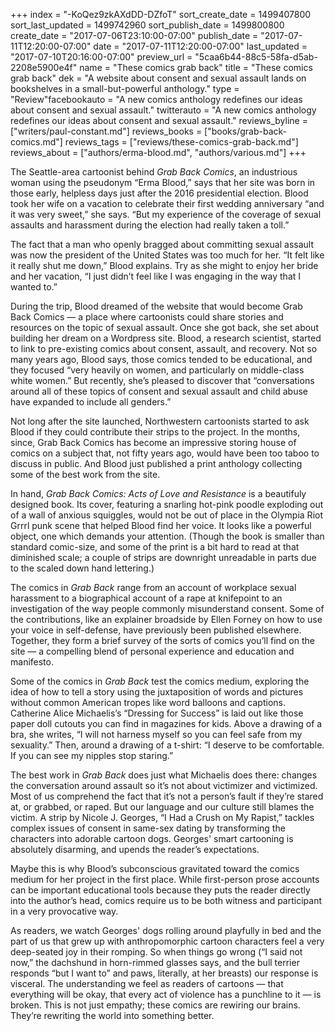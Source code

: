 +++
index = "-KoQez9zkAXdDD-DZfoT"
sort_create_date = 1499407800
sort_last_updated = 1499742960
sort_publish_date = 1499800800
create_date = "2017-07-06T23:10:00-07:00"
publish_date = "2017-07-11T12:20:00-07:00"
date = "2017-07-11T12:20:00-07:00"
last_updated = "2017-07-10T20:16:00-07:00"
preview_url = "5caa6b44-88c5-58fa-d5ab-2208e5900e4f"
name = "These comics grab back"
title = "These comics grab back"
dek = "A website about consent and sexual assault lands on bookshelves in a small-but-powerful anthology."
type = "Review"facebookauto = "A new comics anthology redefines our ideas about consent and sexual assault."
twitterauto = "A new comics anthology redefines our ideas about consent and sexual assault."
reviews_byline = ["writers/paul-constant.md"]
reviews_books = ["books/grab-back-comics.md"]
reviews_tags = ["reviews/these-comics-grab-back.md"]
reviews_about = ["authors/erma-blood.md", "authors/various.md"]
+++

The Seattle-area cartoonist behind *Grab Back Comics*, an industrious woman using the pseudonym “Erma Blood,” says that her site was born in those early, helpless days just after the 2016 presidential election. Blood took her wife on a vacation to celebrate their first wedding anniversary “and it was very sweet,” she says. “But my experience of the coverage of sexual assaults and harassment during the election had really taken a toll.” 

The fact that a man who openly bragged about committing sexual assault was now the president of the United States was too much for her. “It felt like it really shut me down,” Blood explains. Try as she might to enjoy her bride and her vacation, “I just didn’t feel like I was engaging in the way that I wanted to.”

 During the trip, Blood dreamed of the website that would become Grab Back Comics — a place where cartoonists could share stories and resources on the topic of sexual assault. Once she got back, she set about building her dream on a Wordpress site. Blood, a research scientist, started to link to pre-existing comics about consent, assault, and recovery. Not so many years ago, Blood says, those comics tended to be educational, and they focused “very heavily on women, and particularly on middle-class white women.” But recently, she’s pleased to discover that “conversations around all of these topics of consent and sexual assault and child abuse have expanded to include all genders.”

Not long after the site launched, Northwestern cartoonists started to ask Blood if they could contribute their strips to the project. In the months, since, Grab Back Comics has become an impressive storing house of comics on a subject that, not fifty years ago, would have been too taboo to discuss in public. And Blood just published a print anthology collecting some of the best work from the site. 

In hand, *Grab Back Comics: Acts of Love and Resistance* is a beautifuly designed book. Its cover, featuring a snarling hot-pink poodle exploding out of a wall of anxious squiggles, would not be out of place in the Olympia Riot Grrrl punk scene that helped Blood find her voice. It looks like a powerful object, one which demands your attention. (Though the book is smaller than standard comic-size, and some of the print is a bit hard to read at that diminished scale; a couple of strips are downright unreadable in parts due to the scaled down hand lettering.)

The comics in *Grab Back* range from an account of workplace sexual harassment to a biographical account of a rape at knifepoint to an investigation of the way people commonly misunderstand consent. Some of the contributions, like an explainer broadside by Ellen Forney on how to use your voice in self-defense, have previously been published elsewhere. Together, they form a brief survey of the sorts of comics you’ll find on the site — a compelling blend of personal experience and education and manifesto.

Some of the comics in *Grab Back* test the comics medium, exploring the idea of how to tell a story using the juxtaposition of words and pictures without common American tropes like word balloons and captions. Catherine Alice Michaelis’s “Dressing for Success” is laid out like those paper doll cutouts you can find in magazines for kids. Above a drawing of a bra, she writes, “I will not harness myself so you can feel safe from my sexuality.” Then, around a drawing of a t-shirt: “I deserve to be comfortable. If you can see my nipples stop staring.”

The best work in *Grab Back* does just what Michaelis does there: changes the conversation around assault so it’s not about victimizer and victimized. Most of us comprehend the fact that it’s not a person’s fault if they’re stared at, or grabbed, or raped. But our language and our culture still blames the victim. A strip by Nicole J. Georges, “I Had a Crush on My Rapist,” tackles complex issues of consent in same-sex dating by transforming the characters into adorable cartoon dogs. Georges' smart cartooning is absolutely disarming, and upends the reader’s expectations.

Maybe this is why Blood’s subconscious gravitated toward the comics medium for her project in the first place. While first-person prose accounts can be important educational tools because they puts the reader directly into the author’s head, comics require us to be both witness and participant in a very provocative way. 

As readers, we watch Georges' dogs rolling around playfully in bed and the part of us that grew up with anthropomorphic cartoon characters feel a very deep-seated joy in their romping. So when things go wrong (“I said not now,” the dachshund in horn-rimmed glasses says, and the bull terrier responds “but I want to” and paws, literally, at her breasts) our response is visceral. The understanding we feel as readers of cartoons — that everything will be okay, that every act of violence has a punchline to it — is broken. This is not just empathy; these comics are rewiring our brains. They’re rewriting the world into something better.  
